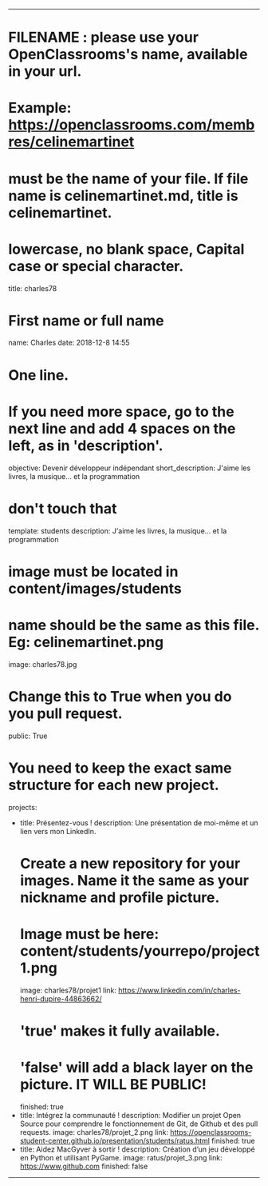 ---

# FILENAME : please use your OpenClassrooms's name, available in your url.
# Example: https://openclassrooms.com/membres/celinemartinet
# must be the name of your file. If file name is celinemartinet.md, title is celinemartinet.
# lowercase, no blank space, Capital case or special character.
title: charles78

# First name or full name
name: Charles
date: 2018-12-8 14:55

# One line.
# If you need more space, go to the next line and add 4 spaces on the left, as in 'description'.
objective: Devenir développeur indépendant
short_description: J'aime les livres, la musique... et la programmation

# don't touch that
template: students
description:
    J'aime les livres, la musique... et la programmation

# image must be located in content/images/students
# name should be the same as this file. Eg: celinemartinet.png
image: charles78.jpg

# Change this to True when you do you pull request.
public: True

# You need to keep the exact same structure for each new project.
projects:
  - title: Présentez-vous !
    description: Une présentation de moi-même et un lien vers mon LinkedIn.
    # Create a new repository for your images. Name it the same as your nickname and profile picture.
    # Image must be here: content/students/yourrepo/project1.png
    image: charles78/projet1
    link: https://www.linkedin.com/in/charles-henri-dupire-44863662/
    # 'true' makes it fully available.
    # 'false' will add a black layer on the picture. IT WILL BE PUBLIC!
    finished: true
  - title: Intégrez la communauté !
    description: Modifier un projet Open Source pour comprendre le fonctionnement de Git, de Github et des pull requests. 
    image: charles78/projet_2.png
    link: https://openclassrooms-student-center.github.io/presentation/students/ratus.html
    finished: true
  - title: Aidez MacGyver à sortir !
    description: Création d’un jeu développé en Python et utilisant PyGame.
    image: ratus/projet_3.png
    link: https://www.github.com
    finished: false
---